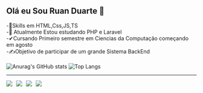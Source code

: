 ## Olá eu Sou Ruan Duarte 👋
-💢Skills em HTML,Css,JS,TS <br>
-📜 Atualmente Estou estudando PHP e Laravel <br>
-✔Cursando Primeiro semestre em Ciencias da Computação começando em agosto <br>
-✍Objetivo de participar de um grande Sistema BackEnd
 <br>
 <br>
![Anurag's GitHub stats](https://github-readme-stats.vercel.app/api?username=ruanduarte56&showicons=true&theme=radical)
![Top Langs](https://github-readme-stats.vercel.app/api/top-langs/?username=ruanduarte56&hide=javascript,css,scss,html&theme=tokyonight)
<hr>
<div style='display:flex; gap:10px; flex-wrap:wrap; align-items:center;'>
 <a target='_blank' href='https://github.com/ruanduarte56'><img src='https://img.shields.io/badge/GitHub-100000?style=for-the-badge&logo=github&logoColor=white'></a>
 <a target='_blank' href='https://www.linkedin.com/in/ruan-duarte-/'><img src='https://img.shields.io/badge/LinkedIn-0077B5?style=for-the-badge&logo=linkedin&logoColor=white'></a> 
 <a target='_blank' href='https://wa.me/5511982732255'><img src='https://img.shields.io/badge/WhatsApp-25D366?style=for-the-badge&logo=whatsapp&logoColor=white'></a> 
<a target='_blank' href='mailto:ruanj8457@gmail.com'><img src='https://img.shields.io/badge/Gmail-D14836?style=for-the-badge&logo=gmail&logoColor=white'></a> 
</div>
